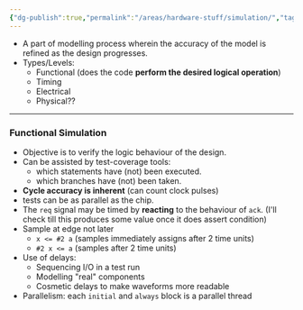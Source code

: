 ```yaml
---
{"dg-publish":true,"permalink":"/areas/hardware-stuff/simulation/","tags":["comp32211"]}
---
```


* A part of modelling process wherein the accuracy of the model is refined as the design progresses.
* Types/Levels:
	* Functional (does the code **perform the desired logical operation**)
	* Timing
	* Electrical
	* Physical??
---
### Functional Simulation
* Objective is to verify the logic behaviour of the design.
* Can be assisted by test-coverage tools:
	* which statements have (not) been executed.
	* which branches have (not) been taken.
* **Cycle accuracy is inherent** (can count clock pulses)
* tests can be as parallel as the chip.
* The `req` signal may be timed by **reacting** to the behaviour of `ack`. (I'll check till this produces some value once it does assert condition)
* Sample at edge not later
	* `x <= #2 a` (samples immediately assigns after 2 time units)
	* `#2 x <= a` (samples after 2 time units)
* Use of delays:
	* Sequencing I/O in a test run
	* Modelling "real" components
	* Cosmetic delays to make waveforms more readable
* Parallelism: each `initial` and `always` block is a parallel thread